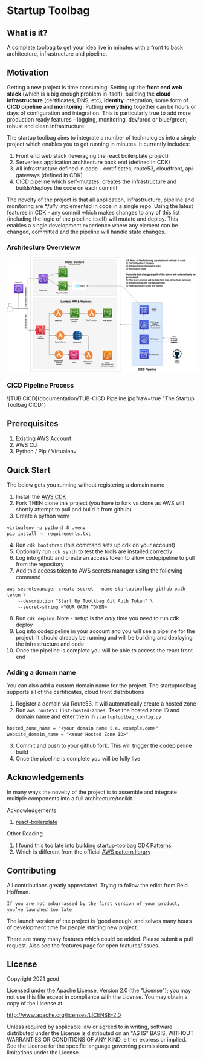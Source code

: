 # Startup Toolbag

## What is it?

A complete toolbag to get your idea live in minutes with a front to back architecture, infrastructure and pipeline.

## Motivation

Getting a new project is time consuming: Setting up the **front end web stack**
(which is a big enough problem in itself), building the **cloud infrastructure** (certificates, DNS, etc), **identity** integration, 
some form of **CICD pipeline** and **monitoring**. Putting **everything** together can be hours or days of configuration 
and integration. This is particularly true to add more production ready features - logging, monitoring, dev/prod or blue/green, 
robust and clean infrastructure.
 
The startup toolbag aims to integrate a number of technologies into a single project which enables you to get running in minutes.
It currently includes:
1. Front end web stack (leveraging the react boilerplate project)
2. Serverless application architecture back end (defined in CDK)
3. All infrastructure defined in code - certificates, route53, cloudfront, api-gateways (defined in CDK)
4. CICD pipeline which self-mutates, creates the infrastructure and builds/deploys the code on each commit

The novelty of the project is that all application, infrastructure, pipeline and monitoring are **fully* implemented in code in a single repo. 
Using the latest features in CDK - any commit which makes changes to any of this list (including the logic of the pipeline itself) will mutate and deploy.
This enables a single development experience where any element can be changed, committed and the pipeline will handle state changes.

### Architecture Overvieww

![TUB Overview](documentation/TUB.jpg?raw=true "The Startup Toolbag")

### CICD Pipeline Process
![TUB CICD](documentation/TUB-CICD Pipeline.jpg?raw=true "The Startup Toolbag CICD")

## Prerequisites

1. Existing AWS Account
2. AWS CLI
3. Python / Pip / Virtualenv

## Quick Start 

The below gets you running without registering a domain name
1. Install the [AWS CDK](https://docs.aws.amazon.com/cdk/latest/guide/cli.html)
2. Fork THEN clone this project (you have to fork vs clone as AWS will shortly attempt to pull and build it from github)
3. Create a python venv
```
virtualenv -p python3.8 .venv
pip install -r requirements.txt
```
4. Run `cdk bootstrap` (this command sets up cdk on your account)
5. Optionally run `cdk synth` to test the tools are installed correctly
6. Log into github and create an access token to allow codepipeline to pull from the repository
7. Add this access token to AWS secrets manager using the following command
```
aws secretsmanager create-secret --name startuptoolbag-github-oath-token \
    --description "Start Up Toolkbag Git Auth Token" \
    --secret-string <YOUR OATH TOKEN>
```
8. Run `cdk deploy`. Note - setup is the *only* time you need to run cdk deploy
9. Log into codepipeline in your account and you will see a pipeline for the project. It should already be running
and will be building and deploying the infrastructure and code
10. Once the pipeline is complete you will be able to access the react front end

### Adding a domain name
You can also add a custom domain name for the project. The startuptoolbag supports all of the certificates,
cloud front distributions
1. Register a domain via Route53. It will automatically create a hosted zone
2. Run `aws route53 list-hosted-zones`. Take the hosted zone ID and domain name and enter them in `startuptoolbag_config.py`
```
hosted_zone_name = "<your domain name i.e. example.com>"
website_domain_name = "<Your Hosted Zone ID>"
```
3. Commit and push to your github fork. This will trigger the codepipeline build
4. Once the pipeline is complete you will be fully live

## Acknowledgements

In many ways the novelty of the project is to assemble and integrate multiple components into a full architecture/toolkit.

Acknowledgements
1. [react-boilerplate](https://github.com/react-boilerplate/react-boilerplate)

Other Reading
1. I found this too late into building startup-toolbag [CDK Patterns](https://cdkpatterns.com/)
2. Which is different from the official [AWS pattern library](https://github.com/aws-samples/aws-cdk-examples)

## Contributing

All contributions greatly appreciated. Trying to follow the edict from Reid Hoffman.
```
If you are not embarrassed by the first version of your product, you’ve launched too late
```
The launch version of the project is 'good enough' and solves many hours
of development time for people starting new project. 

There are many many features which could be added. Please submit a pull request.
Also see the features page for open features/issues.

## License

Copyright 2021 geod

Licensed under the Apache License, Version 2.0 (the "License");
you may not use this file except in compliance with the License.
You may obtain a copy of the License at

   http://www.apache.org/licenses/LICENSE-2.0

Unless required by applicable law or agreed to in writing, software
distributed under the License is distributed on an "AS IS" BASIS,
WITHOUT WARRANTIES OR CONDITIONS OF ANY KIND, either express or implied.
See the License for the specific language governing permissions and
limitations under the License.

